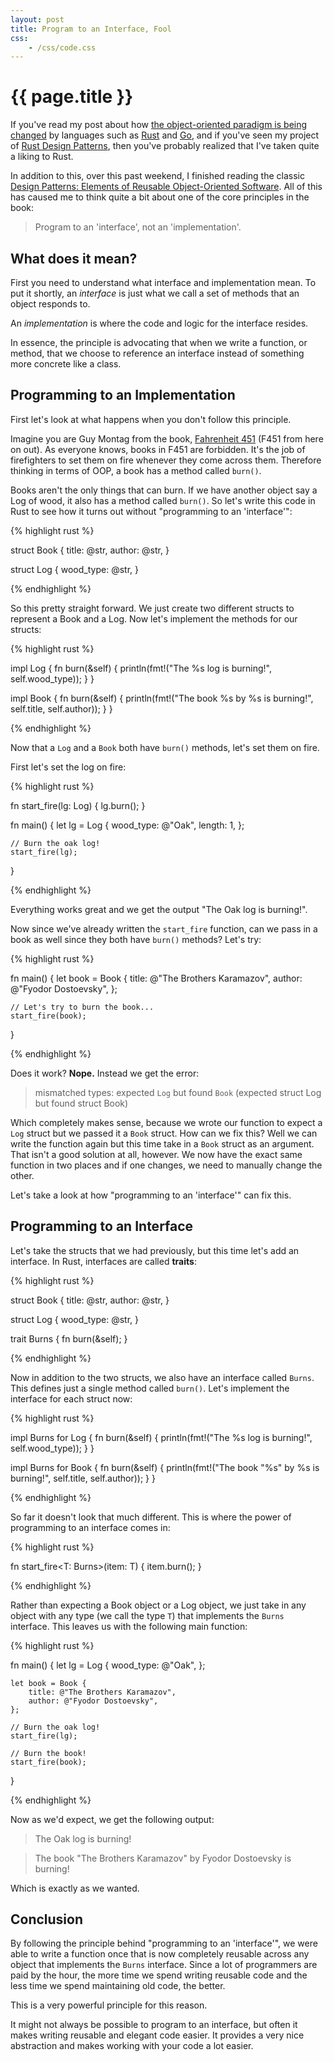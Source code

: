 ```yaml
---
layout: post
title: Program to an Interface, Fool
css:
    - /css/code.css
---
```


{{ page.title }}
================

If you've read my post about how [the object-oriented paradigm is being
changed][rise] by languages such as [Rust][rust] and [Go][go], and if you've
seen my project of [Rust Design Patterns][rdp], then you've probably realized
that I've taken quite a liking to Rust.

In addition to this, over this past weekend, I finished reading the classic
[Design Patterns: Elements of Reusable Object-Oriented Software][gof]. All of
this has caused me to think quite a bit about one of the core principles in the
book:

> Program to an 'interface', not an 'implementation'.

## What does it mean?

First you need to understand what interface and implementation mean. To put it
shortly, an *interface* is just what we call a set of methods that an object
responds to.

An *implementation* is where the code and logic for the interface resides.

In essence, the principle is advocating that when we write a function, or
method, that we choose to reference an interface instead of something more
concrete like a class.

## Programming to an Implementation

First let's look at what happens when you don't follow this principle.

Imagine you are Guy Montag from the book, [Fahrenheit 451][451] (F451 from here
on out). As everyone knows, books in F451 are forbidden. It's the job of
firefighters to set them on fire whenever they come across them. Therefore
thinking in terms of OOP, a book has a method called `burn()`.

Books aren't the only things that can burn. If we have another object say a Log
of wood, it also has a method called `burn()`. So let's write this code in Rust
to see how it turns out without "programming to an 'interface'":

{% highlight rust %}

struct Book {
    title: @str,
    author: @str,
}

struct Log {
    wood_type: @str,
}

{% endhighlight %}

So this pretty straight forward. We just create two different structs to
represent a Book and a Log. Now let's implement the methods for our structs:

{% highlight rust %}

impl Log {
    fn burn(&self) {
        println(fmt!("The %s log is burning!", self.wood_type));
    }
}

impl Book {
    fn burn(&self) {
        println(fmt!("The book %s by %s is burning!", self.title, self.author));
    }
}

{% endhighlight %}

Now that a `Log` and a `Book` both have `burn()` methods, let's set them on
fire.

First let's set the log on fire:

{% highlight rust %}

fn start_fire(lg: Log) {
    lg.burn();
}

fn main() {
    let lg = Log {
        wood_type: @"Oak",
        length: 1,
    };

    // Burn the oak log!
    start_fire(lg);
}

{% endhighlight %}

Everything works great and we get the output "The Oak log is burning!".

Now since we've already written the `start_fire` function, can we pass in a book
as well since they both have `burn()` methods? Let's try:

{% highlight rust %}

fn main() {
    let book = Book {
        title: @"The Brothers Karamazov",
        author: @"Fyodor Dostoevsky",
    };

    // Let's try to burn the book...
    start_fire(book);
}

{% endhighlight %}

Does it work? **Nope.** Instead we get the error:

> mismatched types: expected `Log` but found `Book` (expected struct Log but
> found struct Book)

Which completely makes sense, because we wrote our function to expect a `Log`
struct but we passed it a `Book` struct. How can we fix this? Well we can write
the function again but this time take in a `Book` struct as an argument. That
isn't a good solution at all, however. We now have the exact same function in
two places and if one changes, we need to manually change the other.

Let's take a look at how "programming to an 'interface'" can fix this.

## Programming to an Interface

Let's take the structs that we had previously, but this time let's add an
interface. In Rust, interfaces are called **traits**:

{% highlight rust %}

struct Book {
    title: @str,
    author: @str,
}

struct Log {
    wood_type: @str,
}

trait Burns {
    fn burn(&self);
}

{% endhighlight %}

Now in addition to the two structs, we also have an interface called `Burns`.
This defines just a single method called `burn()`. Let's implement the interface
for each struct now:

{% highlight rust %}

impl Burns for Log {
    fn burn(&self) {
        println(fmt!("The %s log is burning!", self.wood_type));
    }
}

impl Burns for Book {
    fn burn(&self) {
        println(fmt!("The book \"%s\" by %s is burning!", self.title, self.author));
    }
}

{% endhighlight %}

So far it doesn't look that much different. This is where the power of
programming to an interface comes in:

{% highlight rust %}

fn start_fire<T: Burns>(item: T) {
    item.burn();
}

{% endhighlight %}

Rather than expecting a Book object or a Log object, we just take in any object
with any type (we call the type `T`) that implements the `Burns` interface.
This leaves us with the following main function:

{% highlight rust %}

fn main() {
    let lg = Log {
        wood_type: @"Oak",
    };

    let book = Book {
        title: @"The Brothers Karamazov",
        author: @"Fyodor Dostoevsky",
    };

    // Burn the oak log!
    start_fire(lg);

    // Burn the book!
    start_fire(book);
}

{% endhighlight %}

Now as we'd expect, we get the following output:

> The Oak log is burning!

> The book "The Brothers Karamazov" by Fyodor Dostoevsky is burning!

Which is exactly as we wanted.

## Conclusion

By following the principle behind "programming to an 'interface'", we were able
to write a function once that is now completely reusable across any object that
implements the `Burns` interface. Since a lot of programmers are paid by the
hour, the more time we spend writing reusable code and the less time we spend
maintaining old code, the better.

This is a very powerful principle for this reason.

It might not always be possible to program to an interface, but often it makes
writing reusable and elegant code easier. It provides a very nice abstraction
and makes working with your code a lot easier.

[rust]: http://www.rust-lang.org/
[go]: http://golang.org/
[rise]: http://joshldavis.com/2013/06/16/the-rise-of-the-gang-of-four-with-rust/
[rdp]: http://joshldavis.com/rust-design-patterns/
[gof]: http://amzn.com/0201633612
[451]: http://en.wikipedia.org/wiki/Fahrenheit_451
